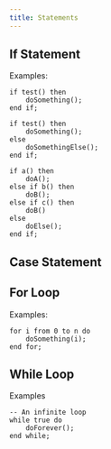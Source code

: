```yaml
---
title: Statements
---
```


## If Statement

Examples:

```
if test() then
    doSomething();
end if;
```

```
if test() then
    doSomething();
else
    doSomethingElse();
end if;
```

```
if a() then
    doA();
else if b() then
    doB();
else if c() then
    doB()
else
    doElse();
end if;
```

## Case Statement

## For Loop

Examples:

```
for i from 0 to n do
    doSomething(i);
end for;
```

## While Loop

Examples

```
-- An infinite loop
while true do
    doForever();
end while;
```
